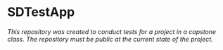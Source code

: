 # SDTestApp

###### This repository was created to conduct tests for a project in a capstone class. The repository must be public at the current state of the project.
